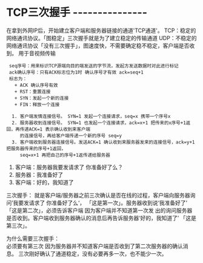 # TCP三次握手 ---------------  
   在拿到外网IP后，开始建立客户端和服务器链接的通道'TCP通道'。
     TCP：稳定的网络通讯协议。「图稳定」三次握手就是为了建立稳定的传输通道
     UDP：不稳定的网络通讯协议「没有三次握手」，图速度快，不需要确定稳不稳定，客户端是否收到。
          用于音视频传输

     seq序号：用来标识TCP源端向目的端发送的字节流，发起方发送数据时对此进行标记
     ack确认序号：只有ACK标志位为1时 确认序号才有效 ack=seq+1
     标志为：
       + ACK 确认序号有效
       + RST：重置连接
       + SYN：发起一个新的连接
       + FIN：释放一个连接
      
      1. 客户端发情连接信号。 SYN=1 发起一个连接请求，seq=x 携带一个序号x 
      2. 服务器收到连接信号。 SYN=1 也发起一个连接请求，ack=x+1 把传来的x序号+1返回，再传递ACK=1 表示确认收到来客户端
         的连接信号，再给客户端传递一个新的序号 seq=y
      3. 客户端收到服务器连接信号。发送ACK=1 确认收到来服务器发来的连接信号，ack=y+1 把服务器传来的序号+1返回，
         seq=x+1 再把自己的序号+1返传递给服务器   
  
   1. 客户端：服务器我要发请求了 你准备好了么？
   2. 服务器：我准备好了
   3. 客户端：好的，我知道了

   三次握手：
     就是客户端/服务器之前三次确认是否在线的过程，客户端向服务器询问’我要发请求了 你准备好了么‘，
     「这是第一次」。服务器收到说‘我准备好了’ 「这是第二次」，必须告诉客户端 因为客户端并不知道第一次发
     出的询问服务器是否收到。客户端收到服务器确认的消息后再告诉服务器‘好的，我知道了’ 「这是第三次」。
   
   为什么需要三次握手：  
     必须要有第三次 因为服务器并不知道客户端是否收到了第二次服务器的确认消息。
     三次刚好确认了通道稳定，没有必要再多一次，也不能少一次。
